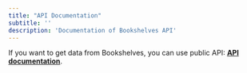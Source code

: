 ```yaml
---
title: "API Documentation"
subtitle: ''
description: 'Documentation of Bookshelves API'
---
```


If you want to get data from Bookshelves, you can use public API: [**API documentation**](https://bookshelves.git-projects.xyz/api/documentation).
